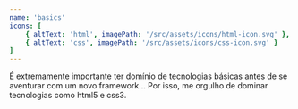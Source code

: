 ```yaml
---
name: 'basics'
icons: [
    { altText: 'html', imagePath: '/src/assets/icons/html-icon.svg' },
    { altText: 'css', imagePath: '/src/assets/icons/css-icon.svg' }
]
---
```


É extremamente importante ter domínio de tecnologias básicas antes de se aventurar com um novo framework... Por isso, me orgulho de dominar tecnologias como html5 e css3.
